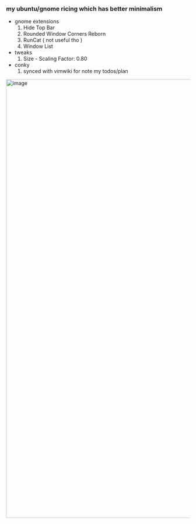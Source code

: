 ### my ubuntu/gnome ricing which has better minimalism
* gnome extensions
    1. Hide Top Bar
    1. Rounded Window Corners Reborn
    1. RunCat ( not useful tho )
    1. Window List
* tweaks
    1. Size - Scaling Factor: 0.80
* conky 
    1. synced with vimwiki for note my todos/plan

<img width="1920" height="1200" alt="image" src="https://github.com/user-attachments/assets/7041393c-0d9e-4d74-bd30-fa1eb08e27fd" />

